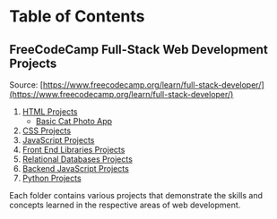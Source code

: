 # Table of Contents

## FreeCodeCamp Full-Stack Web Development Projects

Source: [https://www.freecodecamp.org/learn/full-stack-developer/](https://www.freecodecamp.org/learn/full-stack-developer/)

1. [HTML Projects](./HTML/)
   - [Basic Cat Photo App](./HTML/cat-photo-app/index.html)
2. [CSS Projects](./CSS)
3. [JavaScript Projects](./JS)
4. [Front End Libraries Projects](./Front%20End%20Libraries)
5. [Relational Databases Projects](./Relational%20Databases)
6. [Backend JavaScript Projects](./Backend%20JavaScript)
7. [Python Projects](./Python)

Each folder contains various projects that demonstrate the skills and concepts learned in the respective areas of web development.
